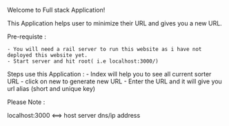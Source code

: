 Welcome to Full stack Application!

This Application helps user to minimize their URL and gives you a new URL.

Pre-requiste :

	- You will need a rail server to run this website as i have not deployed this website yet.
	- Start server and hit root( i.e localhost:3000/)

Steps use this Application :
	- Index will help you to see all current sorter URL
	- click on new to generate new URL
	- Enter the URL and it will give you url alias (short and unique key)

Please Note : 

localhost:3000 <==> host server dns/ip address

